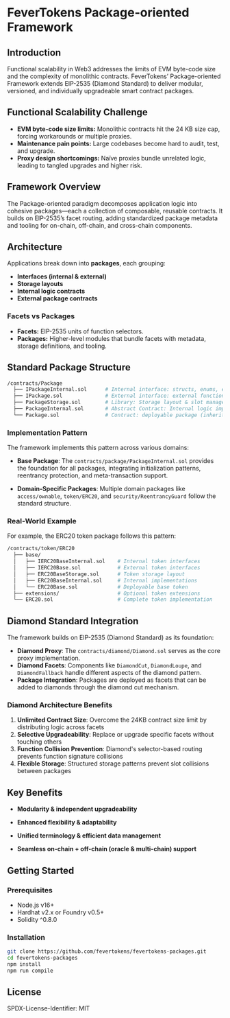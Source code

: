 # FeverTokens Package-oriented Framework

## Introduction
Functional scalability in Web3 addresses the limits of EVM byte-code size and the complexity of monolithic contracts. FeverTokens’ Package-oriented Framework extends EIP-2535 (Diamond Standard) to deliver modular, versioned, and individually upgradeable smart contract packages.

## Functional Scalability Challenge
- **EVM byte-code size limits:** Monolithic contracts hit the 24 KB size cap, forcing workarounds or multiple proxies.  
- **Maintenance pain points:** Large codebases become hard to audit, test, and upgrade.  
- **Proxy design shortcomings:** Naïve proxies bundle unrelated logic, leading to tangled upgrades and higher risk.

## Framework Overview
The Package-oriented paradigm decomposes application logic into cohesive packages—each a collection of composable, reusable contracts. It builds on EIP-2535’s facet routing, adding standardized package metadata and tooling for on-chain, off-chain, and cross-chain components.

## Architecture
Applications break down into **packages**, each grouping:
- **Interfaces (internal & external)**
- **Storage layouts**
- **Internal logic contracts**
- **External package contracts**

### Facets vs Packages
- **Facets:** EIP-2535 units of function selectors.  
- **Packages:** Higher-level modules that bundle facets with metadata, storage definitions, and tooling.

## Standard Package Structure
```bash
/contracts/Package
  ├── IPackageInternal.sol      # Internal interface: structs, enums, events, errors
  ├── IPackage.sol              # External interface: external functions (inherits IPackageInternal)
  ├── PackageStorage.sol        # Library: Storage layout & slot management
  ├── PackageInternal.sol       # Abstract Contract: Internal logic implementations (inherits IPackageInternal & imports PackageStorage)
  └── Package.sol               # Contract: deployable package (inherits IPackage and PackageInternal)
```

### Implementation Pattern

The framework implements this pattern across various domains:

- **Base Package**: The `contracts/package/PackageInternal.sol` provides the foundation for all packages, integrating initialization patterns, reentrancy protection, and meta-transaction support.

- **Domain-Specific Packages**: Multiple domain packages like `access/ownable`, `token/ERC20`, and `security/ReentrancyGuard` follow the standard structure.

### Real-World Example

For example, the ERC20 token package follows this pattern:
```bash
/contracts/token/ERC20
  ├── base/
  │   ├── IERC20BaseInternal.sol    # Internal token interfaces
  │   ├── IERC20Base.sol            # External token interfaces
  │   ├── ERC20BaseStorage.sol      # Token storage layout
  │   ├── ERC20BaseInternal.sol     # Internal implementations
  │   └── ERC20Base.sol             # Deployable base token
  ├── extensions/                   # Optional token extensions
  └── ERC20.sol                     # Complete token implementation
```

## Diamond Standard Integration

The framework builds on EIP-2535 (Diamond Standard) as its foundation:

- **Diamond Proxy**: The `contracts/diamond/Diamond.sol` serves as the core proxy implementation.
- **Diamond Facets**: Components like `DiamondCut`, `DiamondLoupe`, and `DiamondFallback` handle different aspects of the diamond pattern.
- **Package Integration**: Packages are deployed as facets that can be added to diamonds through the diamond cut mechanism.

### Diamond Architecture Benefits

1. **Unlimited Contract Size**: Overcome the 24KB contract size limit by distributing logic across facets
2. **Selective Upgradeability**: Replace or upgrade specific facets without touching others
3. **Function Collision Prevention**: Diamond's selector-based routing prevents function signature collisions
4. **Flexible Storage**: Structured storage patterns prevent slot collisions between packages

## Key Benefits
- **Modularity & independent upgradeability**

- **Enhanced flexibility & adaptability**

- **Unified terminology & efficient data management**

- **Seamless on-chain + off-chain (oracle & multi-chain) support**

## Getting Started
### Prerequisites
- Node.js v16+
- Hardhat v2.x or Foundry v0.5+
- Solidity ^0.8.0

### Installation
```bash
git clone https://github.com/fevertokens/fevertokens-packages.git
cd fevertokens-packages
npm install
npm run compile
```

## License
SPDX-License-Identifier: MIT
